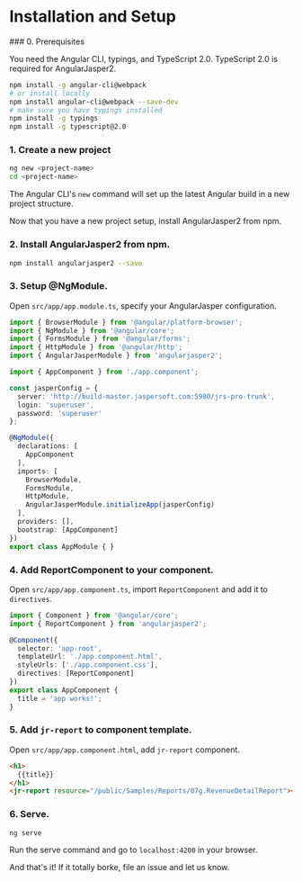 # Installation and Setup

### 0. Prerequisites

You need the Angular CLI, typings, and TypeScript 2.0. TypeScript 2.0 is required for AngularJasper2.

```bash
npm install -g angular-cli@webpack 
# or install locally
npm install angular-cli@webpack --save-dev
# make sure you have typings installed
npm install -g typings 
npm install -g typescript@2.0
```

### 1. Create a new project

```bash
ng new <project-name>
cd <project-name>
```

The Angular CLI's `new` command will set up the latest Angular build in a new project structure.

Now that you have a new project setup, install AngularJasper2 from npm.

### 2. Install AngularJasper2 from npm.

```bash
npm install angularjasper2 --save
```

### 3. Setup @NgModule.

Open `src/app/app.module.ts`, specify your AngularJasper configuration.

```ts
import { BrowserModule } from '@angular/platform-browser';
import { NgModule } from '@angular/core';
import { FormsModule } from '@angular/forms';
import { HttpModule } from '@angular/http';
import { AngularJasperModule } from 'angularjasper2';

import { AppComponent } from './app.component';

const jasperConfig = {
  server: 'http://build-master.jaspersoft.com:5980/jrs-pro-trunk',
  login: 'superuser',
  password: 'superuser'
};

@NgModule({
  declarations: [
    AppComponent
  ],
  imports: [
    BrowserModule,
    FormsModule,
    HttpModule,
    AngularJasperModule.initializeApp(jasperConfig)
  ],
  providers: [],
  bootstrap: [AppComponent]
})
export class AppModule { }
```

### 4. Add ReportComponent to your component.

Open `src/app/app.component.ts`, import `ReportComponent` and add it to `directives`.

```ts
import { Component } from '@angular/core';
import { ReportComponent } from 'angularjasper2';

@Component({
  selector: 'app-root',
  templateUrl: './app.component.html',
  styleUrls: ['./app.component.css'],
  directives: [ReportComponent]
})
export class AppComponent {
  title = 'app works!';
}
```

### 5. Add `jr-report` to component template.

Open `src/app/app.component.html`, add `jr-report` component.

```html
<h1>
  {{title}}
</h1>
<jr-report resource="/public/Samples/Reports/07g.RevenueDetailReport"></jr-report>
```

### 6. Serve.

```bash
ng serve
```

Run the serve command and go to `localhost:4200` in your browser.

And that's it! If it totally borke, file an issue and let us know.
